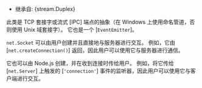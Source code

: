 <!-- YAML
added: v0.3.4
-->

* 继承自: {stream.Duplex}


此类是 TCP 套接字或流式 [IPC] 端点的抽象（在 Windows 上使用命名管道，否则使用 Unix 域套接字）。 
它也是一个 [`EventEmitter`]。

`net.Socket` 可以由用户创建并且直接地与服务器进行交互。 
例如，它由 [`net.createConnection()`] 返回，因此用户可以使用它与服务器进行通信。

它也可以由 Node.js 创建，并在收到连接时传给用户。 
例如，将它传给 [`net.Server`] 上触发的 [`'connection'`] 事件的监听器，因此用户可以使用它与客户端进行交互。

